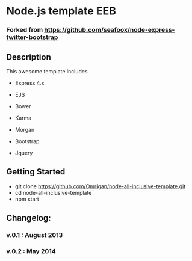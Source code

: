 #  Node.js template EEB
### Forked from https://github.com/seafoox/node-express-twitter-bootstrap
## Description
This awesome template includes
- Express 4.x
- EJS
- Bower
- Karma
- Morgan

- Bootstrap
- Jquery

## Getting Started
- git clone https://github.com/Omrigan/node-all-inclusive-template.git
- cd node-all-inclusive-template
- npm start

## Changelog:

### v.0.1 : August 2013
### v.0.2 : May 2014